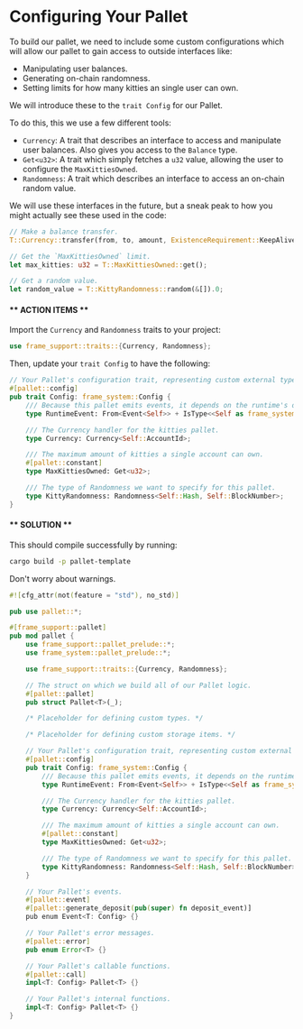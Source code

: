 # Configuring Your Pallet

To build our pallet, we need to include some custom configurations which will allow our pallet to gain access to outside interfaces like:

* Manipulating user balances.
* Generating on-chain randomness.
* Setting limits for how many kitties an single user can own.

We will introduce these to the `trait Config` for our Pallet.

To do this, this we use a few different tools:

* `Currency`: A trait that describes an interface to access and manipulate user balances. Also gives you access to the `Balance` type.
* `Get<u32>`: A trait which simply fetches a `u32` value, allowing the user to configure the `MaxKittiesOwned`.
* `Randomness`: A trait which describes an interface to access an on-chain random value.

We will use these interfaces in the future, but a sneak peak to how you might actually see these used in the code:

```rust
// Make a balance transfer.
T::Currency::transfer(from, to, amount, ExistenceRequirement::KeepAlive)?;

// Get the `MaxKittiesOwned` limit.
let max_kitties: u32 = T::MaxKittiesOwned::get();

// Get a random value.
let random_value = T::KittyRandomness::random(&[]).0;
```

<!-- slide:break -->

<!-- tabs:start -->

#### ** ACTION ITEMS **

Import the `Currency` and `Randomness` traits to your project:

```rust
use frame_support::traits::{Currency, Randomness};
```

Then, update your `trait Config` to have the following:

```rust
// Your Pallet's configuration trait, representing custom external types and interfaces.
#[pallet::config]
pub trait Config: frame_system::Config {
	/// Because this pallet emits events, it depends on the runtime's definition of an event.
	type RuntimeEvent: From<Event<Self>> + IsType<<Self as frame_system::Config>::RuntimeEvent>;

	/// The Currency handler for the kitties pallet.
	type Currency: Currency<Self::AccountId>;

	/// The maximum amount of kitties a single account can own.
	#[pallet::constant]
	type MaxKittiesOwned: Get<u32>;

	/// The type of Randomness we want to specify for this pallet.
	type KittyRandomness: Randomness<Self::Hash, Self::BlockNumber>;
}
```

#### ** SOLUTION **

This should compile successfully by running:

```bash
cargo build -p pallet-template
```

Don't worry about warnings.

```rust
#![cfg_attr(not(feature = "std"), no_std)]

pub use pallet::*;

#[frame_support::pallet]
pub mod pallet {
	use frame_support::pallet_prelude::*;
	use frame_system::pallet_prelude::*;

	use frame_support::traits::{Currency, Randomness};

	// The struct on which we build all of our Pallet logic.
	#[pallet::pallet]
	pub struct Pallet<T>(_);

	/* Placeholder for defining custom types. */

	/* Placeholder for defining custom storage items. */

	// Your Pallet's configuration trait, representing custom external types and interfaces.
	#[pallet::config]
	pub trait Config: frame_system::Config {
		/// Because this pallet emits events, it depends on the runtime's definition of an event.
		type RuntimeEvent: From<Event<Self>> + IsType<<Self as frame_system::Config>::RuntimeEvent>;

		/// The Currency handler for the kitties pallet.
		type Currency: Currency<Self::AccountId>;

		/// The maximum amount of kitties a single account can own.
		#[pallet::constant]
		type MaxKittiesOwned: Get<u32>;

		/// The type of Randomness we want to specify for this pallet.
		type KittyRandomness: Randomness<Self::Hash, Self::BlockNumber>;
	}

	// Your Pallet's events.
	#[pallet::event]
	#[pallet::generate_deposit(pub(super) fn deposit_event)]
	pub enum Event<T: Config> {}

	// Your Pallet's error messages.
	#[pallet::error]
	pub enum Error<T> {}

	// Your Pallet's callable functions.
	#[pallet::call]
	impl<T: Config> Pallet<T> {}

	// Your Pallet's internal functions.
	impl<T: Config> Pallet<T> {}
}
```

<!-- tabs:end -->
